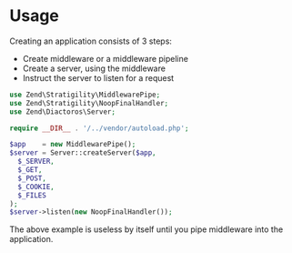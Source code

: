 # Usage

Creating an application consists of 3 steps:

- Create middleware or a middleware pipeline
- Create a server, using the middleware
- Instruct the server to listen for a request

```php
use Zend\Stratigility\MiddlewarePipe;
use Zend\Stratigility\NoopFinalHandler;
use Zend\Diactoros\Server;

require __DIR__ . '/../vendor/autoload.php';

$app    = new MiddlewarePipe();
$server = Server::createServer($app,
  $_SERVER,
  $_GET,
  $_POST,
  $_COOKIE,
  $_FILES
);
$server->listen(new NoopFinalHandler());
```

The above example is useless by itself until you pipe middleware into the application.
